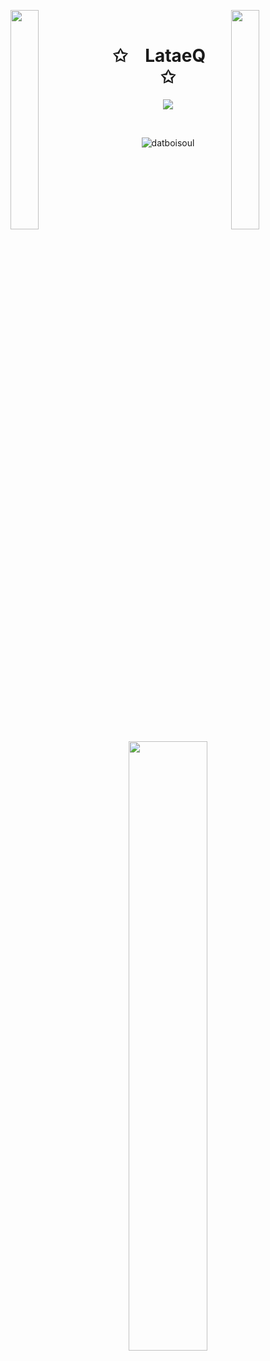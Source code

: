 
<img align="left" src="https://user-images.githubusercontent.com/65187002/144930161-2f783401-8d27-4fdf-a2f7-cc0ba32f1f1f.gif" width="30%" style="display:inline;"><img align="right" src="https://user-images.githubusercontent.com/65187002/144930161-2f783401-8d27-4fdf-a2f7-cc0ba32f1f1f.gif" width="30%" style="display:inline;">
<br>

<p align="center">
    <h1 align="center">✩&emsp;LataeQ&emsp;✩</h1>
</p>

<p align="center">
    <img src="https://readme-typing-svg.herokuapp.com/?lines=Yoooooooooooooooo;Welcome+to+my+profile!;Have+a+look+around!&font=Fira%20Code&color=%23D62F79&center=true&width=280&height=50">
</p>
<br>
<p align="center"> <img src="https://komarev.com/ghpvc/?username=datboisoul&label=Profile%20views&color=000000&style=flat" alt="datboisoul" /> </p>


<p align="center">
    <a href="https://github.com/DatboisouL"><img width="50%" src="https://github-readme-stats.vercel.app/api/top-langs/?username=DatboisouL&theme=dark&hide=html,css,cmake&layout=compact&langs_count=5&bg_color=101010&hide_title=true"></a>
